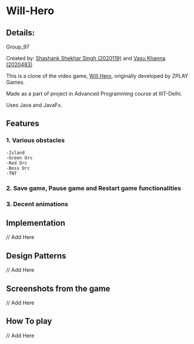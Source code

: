 # Will-Hero
 ## Details:
  Group_97
  
  Created by: [Shashank Shekhar Singh (2020119)](https://github.com/g-nerix) and [Vasu Khanna (2020483)](https://github.com/vasukhanna)

  This is a clone of the video game, [Will Hero](https://will-hero.fandom.com/wiki/Will_Hero_Wiki), originally developed by ZPLAY Games.

  Made as a part of project in Advanced Programming course at IIIT-Delhi.

  Uses Java and JavaFx.
  
## Features
### 1. Various obstacles
    -Island
    -Green Orc
    -Red Orc
    -Boss Orc
    -TNT
  
### 2. Save game, Pause game and Restart game functionalities
### 3. Decent animations

## Implementation
// Add Here

## Design Patterns
// Add Here

## Screenshots from the game
// Add Here

## How To play
// Add Here
